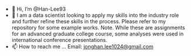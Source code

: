 - 👋 Hi, I’m @Han-Lee93
- 🌱 I am a data scientist looking to apply my skills into the industry role and further refine these skills in the process. Please refer to my repository for some example works. Note. While these are assignments for an advanced graduate college course, some analyses were used in international conference presentations.
- 📫 How to reach me ...
  Email: jonghan.lee1024@gmail.com

<!---
Han-Lee93/Han-Lee93 is a ✨ special ✨ repository because its `README.md` (this file) appears on your GitHub profile.
You can click the Preview link to take a look at your changes.
--->
